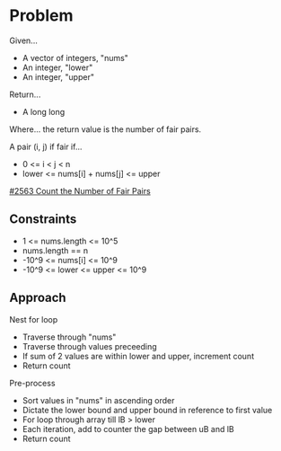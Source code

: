 
# Problem
Given...
- A vector of integers, "nums"
- An integer, "lower"
- An integer, "upper"

Return...
- A long long

Where...
the return value is the number of fair pairs.

A pair \(i, j) if fair if...
- 0 <= i < j < n
- lower <= nums\[i] + nums\[j] <= upper

[#2563 Count the Number of Fair Pairs](https://leetcode.com/problems/count-the-number-of-fair-pairs/description/)

## Constraints
- 1 <= nums.length <= 10^5
- nums.length == n
- -10^9 <= nums\[i] <= 10^9
- -10^9 <= lower <= upper <= 10^9

## Approach
Nest for loop
- Traverse through "nums"
- Traverse through values preceeding
- If sum of 2 values are within lower and upper, increment count
- Return count

Pre-process
- Sort values in "nums" in ascending order
- Dictate the lower bound and upper bound in reference to first value
- For loop through array till lB > lower
- Each iteration, add to counter the gap between uB and lB
- Return count
